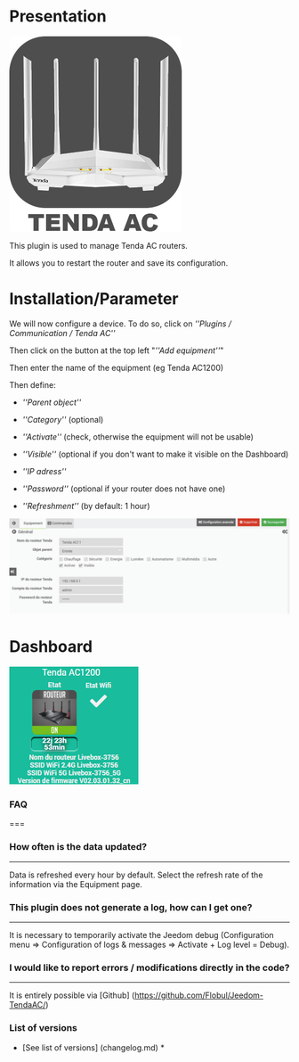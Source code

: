 
Presentation
============

![Logo plugin](../images/tendaac_icon.png "Logo plugin")

This plugin is used to manage Tenda AC routers.

It allows you to restart the router and save its configuration.

Installation/Parameter
========================

We will now configure a device. To do so, click on *''Plugins / Communication / Tenda AC''*

Then click on the button at the top left "*''Add equipment''*"

Then enter the name of the equipment (eg Tenda AC1200)

Then define:

- *''Parent object''*

- *''Category''* (optional)

- *''Activate''* (check, otherwise the equipment will not be usable)

- *''Visible''* (optional if you don't want to make it visible on the Dashboard)

- *''IP adress''*

- *''Password''* (optional if your router does not have one)

- *''Refreshment''* (by default: 1 hour)

![Configuration](../images/tendaac_screenshot1.png "Configuration")

Dashboard
===

![Dashboard visual](../images/Dashboard.png "Visuel du dashboard")

### FAQ
===

### How often is the data updated?
-------------------------------------------------- -----
Data is refreshed every hour by default.
Select the refresh rate of the information via the Equipment page.

### This plugin does not generate a log, how can I get one?
--------------------------------------------------
It is necessary to temporarily activate the Jeedom debug (Configuration menu ⇒ Configuration of logs & messages ⇒ Activate + Log level = Debug).

### I would like to report errors / modifications directly in the code?
-------------------------------------------------- ---------------------
It is entirely possible via
[Github] (https://github.com/Flobul/Jeedom-TendaAC/)

### List of versions

* [See list of versions] (changelog.md) *
